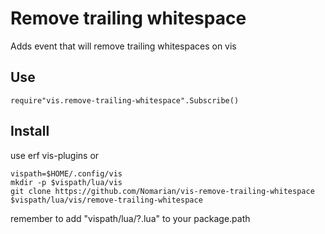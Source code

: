 # Remove trailing whitespace

Adds event that will remove trailing whitespaces on vis

## Use

```
require"vis.remove-trailing-whitespace".Subscribe()
```

## Install

use erf vis-plugins or

```
vispath=$HOME/.config/vis
mkdir -p $vispath/lua/vis
git clone https://github.com/Nomarian/vis-remove-trailing-whitespace $vispath/lua/vis/remove-trailing-whitespace
```

remember to add "vispath/lua/?.lua" to your package.path
